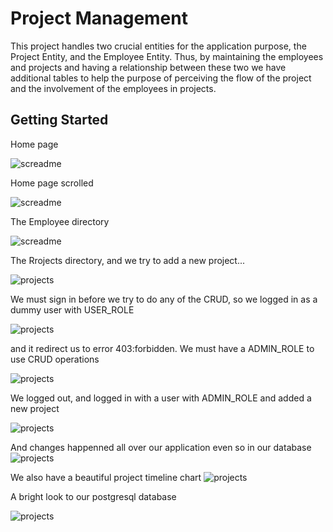 # Project Management

This project handles two crucial entities for the application purpose, the Project Entity, and the Employee Entity. 
Thus, by maintaining the employees and projects and having a relationship between these two we have additional tables to help the purpose of perceiving the flow of the 
project and the involvement of the employees in projects.

## Getting Started

Home page

![screadme](https://user-images.githubusercontent.com/24781579/114738381-335ef780-9d48-11eb-838f-ad6ee4ae06f6.png)

Home page scrolled

![screadme](https://user-images.githubusercontent.com/24781579/114738687-7d47dd80-9d48-11eb-9cef-66abe816f1f0.png)

The Employee directory 

![screadme](https://user-images.githubusercontent.com/24781579/114739776-78cff480-9d49-11eb-9c7d-1eb7088e7ff9.png)

The Rrojects directory, and we try to add a new project...

![projects](https://user-images.githubusercontent.com/24781579/114740026-bdf42680-9d49-11eb-851e-ce182e1e662f.png)

We must sign in before we try to do any of the CRUD, so we logged in as a dummy user with USER_ROLE 

![projects](https://user-images.githubusercontent.com/24781579/114742785-5ab7c380-9d4c-11eb-8aa2-b79f13e5102f.png)

and it redirect us to error 403:forbidden. We must have a ADMIN_ROLE to use CRUD operations

![projects](https://user-images.githubusercontent.com/24781579/114740681-5c808780-9d4a-11eb-8d24-67f95841ec0d.png)

We logged out, and logged in with a user with ADMIN_ROLE and added a new project

![projects](https://user-images.githubusercontent.com/24781579/114743405-f3e6da00-9d4c-11eb-86d3-39cfd8a956c0.png)

And changes happenned all over our application even so in our database
![projects](https://user-images.githubusercontent.com/24781579/114743812-517b2680-9d4d-11eb-8bfd-f9463a744528.png)

We also have a beautiful project timeline chart
![projects](https://user-images.githubusercontent.com/24781579/114744104-9ef79380-9d4d-11eb-95d7-22eb5c37b10c.png)

A bright look to our postgresql database

![projects](https://user-images.githubusercontent.com/24781579/114745429-ecc0cb80-9d4e-11eb-828b-2f20e71914e2.png)














